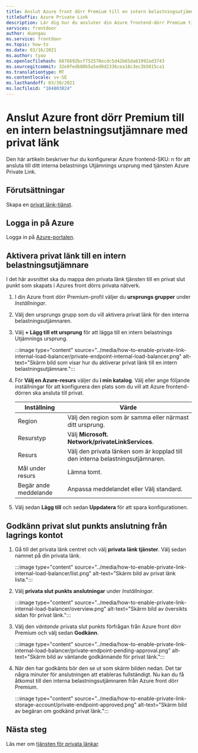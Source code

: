 ```yaml
---
title: Anslut Azure front dörr Premium till en intern belastningsutjämnare med privat länk
titleSuffix: Azure Private Link
description: Lär dig hur du ansluter din Azure frontend-dörr Premium till en intern belastningsutjämnare.
services: frontdoor
author: duongau
ms.service: frontdoor
ms.topic: how-to
ms.date: 03/16/2021
ms.author: tyao
ms.openlocfilehash: 6876692bcf752570ecdc5d42b65da81992ad3743
ms.sourcegitcommit: 32e0fedb80b5a5ed0d2336cea18c3ec3b5015ca1
ms.translationtype: MT
ms.contentlocale: sv-SE
ms.lasthandoff: 03/30/2021
ms.locfileid: "104803824"
---
```

# <a name="connect-azure-front-door-premium-to-an-internal-load-balancer-origin-with-private-link"></a>Anslut Azure front dörr Premium till en intern belastningsutjämnare med privat länk

Den här artikeln beskriver hur du konfigurerar Azure frontend-SKU: n för att ansluta till ditt interna belastnings Utjämnings ursprung med tjänsten Azure Private Link.

## <a name="prerequisites"></a>Förutsättningar

Skapa en [privat länk-tjänst](../../private-link/create-private-link-service-portal.md).

## <a name="sign-in-to-azure"></a>Logga in på Azure

Logga in på [Azure-portalen](https://portal.azure.com).

## <a name="enable-private-link-to-an-internal-load-balancer"></a>Aktivera privat länk till en intern belastningsutjämnare
 
I det här avsnittet ska du mappa den privata länk tjänsten till en privat slut punkt som skapats i Azures front dörrs privata nätverk. 

1. I din Azure front dörr Premium-profil väljer du **ursprungs grupper** under *Inställningar*.

1. Välj den ursprungs grupp som du vill aktivera privat länk för den interna belastningsutjämnaren.

1. Välj **+ Lägg till ett ursprung** för att lägga till en intern belastnings Utjämnings ursprung.

    :::image type="content" source="../media/how-to-enable-private-link-internal-load-balancer/private-endpoint-internal-load-balancer.png" alt-text="Skärm bild som visar hur du aktiverar privat länk till en intern belastningsutjämnare.":::

1. För **Välj en Azure-resurs** väljer du **i min katalog**. Välj eller ange följande inställningar för att konfigurera den plats som du vill att Azure frontend-dörren ska ansluta till privat.

    | Inställning | Värde |
    | ------- | ----- |
    | Region | Välj den region som är samma eller närmast ditt ursprung. |
    | Resurstyp | Välj **Microsoft. Network/privateLinkServices**. |
    | Resurs | Välj den privata länken som är kopplad till den interna belastningsutjämnaren. |
    | Mål under resurs | Lämna tomt. |
    | Begär ande meddelande | Anpassa meddelandet eller Välj standard. |

1. Välj sedan **Lägg till** och sedan **Uppdatera** för att spara konfigurationen.

## <a name="approve-private-endpoint-connection-from-the-storage-account"></a>Godkänn privat slut punkts anslutning från lagrings kontot

1. Gå till det privata länk centret och välj **privata länk tjänster**. Välj sedan namnet på din privata länk.

    :::image type="content" source="../media/how-to-enable-private-link-internal-load-balancer/list.png" alt-text="Skärm bild av privat länk lista.":::

1. Välj **privata slut punkts anslutningar** under *Inställningar*.

    :::image type="content" source="../media/how-to-enable-private-link-internal-load-balancer/overview.png" alt-text="Skärm bild av översikts sidan för privat länk.":::

1. Välj den *väntande* privata slut punkts förfrågan från Azure front dörr Premium och välj sedan **Godkänn**.

    :::image type="content" source="../media/how-to-enable-private-link-internal-load-balancer/private-endpoint-pending-approval.png" alt-text="Skärm bild av väntande godkännande för privat länk.":::

1. När den har godkänts bör den se ut som skärm bilden nedan. Det tar några minuter för anslutningen att etableras fullständigt. Nu kan du få åtkomst till den interna belastningsutjämnaren från Azure front dörr Premium.

    :::image type="content" source="../media/how-to-enable-private-link-storage-account/private-endpoint-approved.png" alt-text="Skärm bild av begäran om godkänd privat länk.":::

## <a name="next-steps"></a>Nästa steg

Läs mer om [tjänsten för privata länkar](../../private-link/private-link-service-overview.md).
